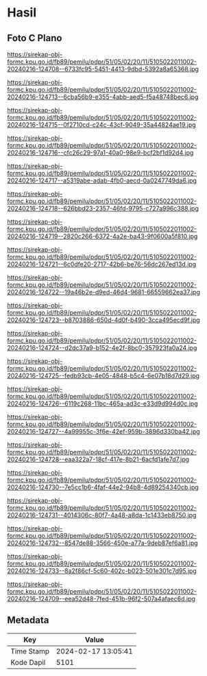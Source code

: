 # Hasil

## Foto C Plano

https://sirekap-obj-formc.kpu.go.id/fb89/pemilu/pdpr/51/05/02/20/11/5105022011002-20240216-124708--6733fc95-5451-4413-9dbd-5392a8a65368.jpg

https://sirekap-obj-formc.kpu.go.id/fb89/pemilu/pdpr/51/05/02/20/11/5105022011002-20240216-124713--6cba56b9-e355-4abb-aed5-f5a48748bec6.jpg

https://sirekap-obj-formc.kpu.go.id/fb89/pemilu/pdpr/51/05/02/20/11/5105022011002-20240216-124715--0f2710cd-c24c-43cf-9049-35a44824ae19.jpg

https://sirekap-obj-formc.kpu.go.id/fb89/pemilu/pdpr/51/05/02/20/11/5105022011002-20240216-124716--cfc26c29-97a1-40a0-98e9-bcf2bf1d92d4.jpg

https://sirekap-obj-formc.kpu.go.id/fb89/pemilu/pdpr/51/05/02/20/11/5105022011002-20240216-124717--a5319abe-adab-4fb0-aecd-0a0247749da6.jpg

https://sirekap-obj-formc.kpu.go.id/fb89/pemilu/pdpr/51/05/02/20/11/5105022011002-20240216-124718--626bbd23-2357-46fd-9795-c727a996c388.jpg

https://sirekap-obj-formc.kpu.go.id/fb89/pemilu/pdpr/51/05/02/20/11/5105022011002-20240216-124719--2820c266-6372-4a2e-ba43-9f0600a5f810.jpg

https://sirekap-obj-formc.kpu.go.id/fb89/pemilu/pdpr/51/05/02/20/11/5105022011002-20240216-124721--6c0dfe20-2717-42b6-be76-56dc267ed13d.jpg

https://sirekap-obj-formc.kpu.go.id/fb89/pemilu/pdpr/51/05/02/20/11/5105022011002-20240216-124722--19a46b2e-d9ed-46d4-9681-66559662ea37.jpg

https://sirekap-obj-formc.kpu.go.id/fb89/pemilu/pdpr/51/05/02/20/11/5105022011002-20240216-124723--b8703886-650d-4d0f-b490-3cca495ecd9f.jpg

https://sirekap-obj-formc.kpu.go.id/fb89/pemilu/pdpr/51/05/02/20/11/5105022011002-20240216-124724--d2dc37a9-b152-4e2f-8bc0-357923fa0a24.jpg

https://sirekap-obj-formc.kpu.go.id/fb89/pemilu/pdpr/51/05/02/20/11/5105022011002-20240216-124725--fedb93cb-4e05-4848-b5c4-6e07b18d7d29.jpg

https://sirekap-obj-formc.kpu.go.id/fb89/pemilu/pdpr/51/05/02/20/11/5105022011002-20240216-124726--6119c268-11bc-465a-ad3c-e33d9d994d0c.jpg

https://sirekap-obj-formc.kpu.go.id/fb89/pemilu/pdpr/51/05/02/20/11/5105022011002-20240216-124727--4a99955c-3f6e-42ef-959b-3896d330ba42.jpg

https://sirekap-obj-formc.kpu.go.id/fb89/pemilu/pdpr/51/05/02/20/11/5105022011002-20240216-124728--eaa322a7-18cf-417e-8b21-6acfd1afe7d7.jpg

https://sirekap-obj-formc.kpu.go.id/fb89/pemilu/pdpr/51/05/02/20/11/5105022011002-20240216-124730--7e5cc1b6-4faf-44e2-94b8-4d89254340cb.jpg

https://sirekap-obj-formc.kpu.go.id/fb89/pemilu/pdpr/51/05/02/20/11/5105022011002-20240216-124731--4014306c-80f7-4a48-a8da-1c1433eb8750.jpg

https://sirekap-obj-formc.kpu.go.id/fb89/pemilu/pdpr/51/05/02/20/11/5105022011002-20240216-124732--8547de88-3566-450e-a77a-9deb87ef6a81.jpg

https://sirekap-obj-formc.kpu.go.id/fb89/pemilu/pdpr/51/05/02/20/11/5105022011002-20240216-124733--8a2f86cf-5c60-402c-b023-501e301c7d95.jpg

https://sirekap-obj-formc.kpu.go.id/fb89/pemilu/pdpr/51/05/02/20/11/5105022011002-20240216-124709--eea52d48-7fed-451b-96f2-507a4afaec6d.jpg


## Metadata

| Key        | Value               |
| ---------- | ------------------- |
| Time Stamp | 2024-02-17 13:05:41 |
| Kode Dapil | 5101                |



